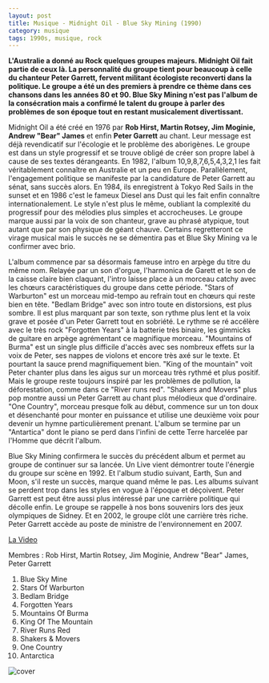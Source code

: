 ```yaml
---
layout: post
title: Musique - Midnight Oil - Blue Sky Mining (1990)
category: musique
tags: 1990s, musique, rock
---
```


**L'Australie a donné au Rock quelques groupes majeurs. Midnight Oil fait partie de ceux là. La personnalité du groupe tient pour beaucoup à celle du chanteur Peter Garrett, fervent militant écologiste reconverti dans la politique. Le groupe a été un des premiers à prendre ce thème dans ces chansons dans les années 80 et 90. Blue Sky Mining n'est pas l'album de la consécration mais a confirmé le talent du groupe à parler des problèmes de son époque tout en restant musicalement divertissant.**

Midnight Oil a été créé en 1976 par **Rob Hirst, Martin Rotsey, Jim Moginie, Andrew "Bear" James** et enfin **Peter Garrett** au chant. Leur message est déjà revendicatif sur l'écologie et le problème des aborigènes. Le groupe est dans un style progressif et se trouve obligé de créer son propre label à cause de ses textes dérangeants. En 1982, l'album 10,9,8,7,6,5,4,3,2,1 les fait véritablement connaître en Australie et un peu en Europe. Parallèlement, l'engagement politique se manifeste par la candidature de Peter Garrett au sénat, sans succès alors. En 1984, ils enregistrent à Tokyo Red Sails in the sunset et en 1986 c'est le fameux Diesel ans Dust qui les fait enfin connaître internationalement. Le style n'est plus le même, oubliant la complexité du progressif pour des mélodies plus simples et accrocheuses. Le groupe marque aussi par la voix de son chanteur, grave au phrasé atypique, tout autant que par son physique de géant chauve. Certains regretteront ce virage musical mais le succès ne se démentira pas et Blue Sky Mining va le confirmer avec brio.

L'album commence par sa désormais fameuse intro en arpège du titre du même nom. Relayée par un son d'orgue, l'harmonica de Garett et le son de la caisse claire bien claquant, l'intro laisse place à un morceau catchy avec les chœurs caractéristiques du groupe dans cette période. "Stars of Warburton" est un morceau mid-tempo au refrain tout en chœurs qui reste bien en tête. "Bedlam Bridge" avec son intro toute en distorsions, est plus sombre. Il est plus marquant par son texte, son rythme plus lent et la voix grave et posée d'un Peter Garrett tout en sobriété. Le rythme se ré accélère avec le très rock "Forgotten Years" à la batterie très binaire, les gimmicks de guitare en arpège agrémentant ce magnifique morceau. "Mountains of Burma" est un single plus difficile d'accès avec ses nombreux effets sur la voix de Peter, ses nappes de violons et encore très axé sur le texte. Et pourtant la sauce prend magnifiquement bien. "King of the mountain" voit Peter chanter plus dans les aigus sur un morceau très rythmé et plus positif. Mais le groupe reste toujours inspiré par les problèmes de pollution, la déforestation, comme dans ce "River runs red". "Shakers and Movers" plus pop montre aussi un Peter Garrett au chant plus mélodieux que d'ordinaire. "One Country", morceau presque folk au début, commence sur un ton doux et désenchanté pour monter en puissance et utilise une deuxième voix pour devenir un hymne particulièrement prenant. L'album se termine par un "Antartica" dont le piano se perd dans l'infini de cette Terre harcelée par l'Homme que décrit l'album.

Blue Sky Mining confirmera le succès du précédent album et permet au groupe de continuer sur sa lancée. Un Live vient démontrer toute l'énergie du groupe sur scène en 1992. Et l'album studio suivant, Earth, Sun and Moon, s'il reste un succès, marque quand même le pas. Les albums suivant se perdent trop dans les styles en vogue à l'époque et déçoivent. Peter Garrett est peut être aussi plus intéressé par une carrière politique qui décolle enfin. Le groupe se rappelle à nos bons souvenirs lors des jeux olympiques de Sidney. Et en 2002, le groupe clôt une carrière très riche. Peter Garrett accède au poste de ministre de l'environnement en 2007.


[La Video](https://www.youtube.com/watch?v=Ofrqm6-LCqs)

Membres : Rob Hirst, Martin Rotsey, Jim Moginie, Andrew "Bear" James, Peter Garrett

1. Blue Sky Mine
2. Stars Of Warburton
3. Bedlam Bridge
4. Forgotten Years
5. Mountains Of Burma
6. King Of The Mountain
7. River Runs Red
8. Shakers & Movers
9. One Country
10. Antarctica

![cover](http://cheziceman.files.wordpress.com/2014/11/midnightblue.jpg)
